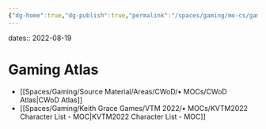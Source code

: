 ```yaml
---
{"dg-home":true,"dg-publish":true,"permalink":"/spaces/gaming/mo-cs/gaming-atlas/","tags":"gardenEntry","dgHomeLink":true,"dgPassFrontmatter":true}
---
```


 
dates:: 2022-08-19

# Gaming Atlas
- [[Spaces/Gaming/Source Material/Areas/CWoD/• MOCs/CWoD Atlas|CWoD Atlas]]
- [[Spaces/Gaming/Keith Grace Games/VTM 2022/• MOCs/KVTM2022 Character List - MOC|KVTM2022 Character List - MOC]]
